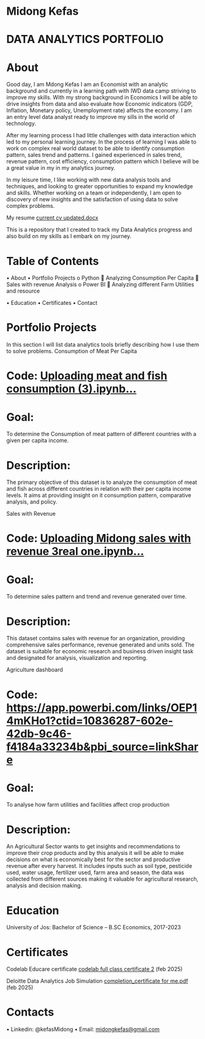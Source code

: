 # Midong Kefas
# DATA ANALYTICS PORTFOLIO
# About
Good day, I am Mdong Kefas I am an Economist with an analytic background and currently in a learning path with IWD data camp striving to improve my skills. With my strong background in Economics I will be able to drive insights from data and also evaluate how Economic indicators (GDP, Inflation, Monetary policy, Unemployment rate) affects the economy. I am an entry level data analyst ready to improve my sills in the world of technology.

After my learning process I had little challenges with data interaction which led to my personal learning journey. In the process of learning I was able to work on complex real world dataset to be able to identify consumption pattern, sales trend and patterns. I gained experienced in sales trend, revenue pattern, cost efficiency, consumption pattern which I believe will be a great value in my in my analytics journey.

In my leisure time, I like working with new data analysis tools and techniques, and looking to greater opportunities to expand my knowledge and skills. Whether working on a team or independently, I am open to discovery of new insights and the satisfaction of using data to solve complex problems.

My resume [current cv updated.docx](https://github.com/user-attachments/files/19249881/current.cv.updated.docx)

This is a repository that I created to track my Data Analytics progress and also build on my skills as I embark on my journey.

# Table of Contents
•	About
•	Portfolio Projects
o	Python
	Analyzing Consumption Per Capita
	Sales with revenue Analysis
o	Power BI
	Analyzing different Farm Utilities and resource

•	Education
•	Certificates
•	Contact

# Portfolio Projects
In this section I will list data analytics tools briefly describing how I use them to solve problems.
Consumption of Meat Per Capita
# Code: [Uploading meat and fish consumption (3).ipynb…]()

# Goal: 
To determine the Consumption of meat pattern of different countries with a given per capita income.
# Description: 
The primary objective of this dataset is to analyze the consumption of meat and fish across different countries in relation with their per capita income levels. It aims at providing insight on it consumption pattern, comparative analysis, and policy.

Sales with Revenue
# Code: [Uploading Midong sales with revenue 3real one.ipynb…]()
# Goal: 
To determine sales pattern and trend and revenue generated over time.
# Description:
This dataset contains sales with revenue for an organization, providing comprehensive sales performance, revenue generated and units sold. The dataset is suitable for economic research and business driven insight task and designated for analysis, visualization and reporting. 

Agriculture dashboard
# Code:  https://app.powerbi.com/links/OEP14mKHo1?ctid=10836287-602e-42db-9c46-f4184a33234b&pbi_source=linkShare
# Goal:
To analyse how farm utilities and facilities affect crop production
# Description:
An Agricultural Sector wants to get insights and recommendations to improve their crop products and by this analysis it will be able to make decisions on what is economically best for the sector and productive revenue after every harvest. It includes inputs such as soil type, pesticide used, water usage, fertilizer used, farm area and season, the data was collected from different sources making it valuable for agricultural research, analysis and decision making.

# Education
University of Jos: Bachelor of Science – B.SC Economics, 2017-2023

# Certificates
Codelab Educare certificate [codelab full class certificate 2](https://github.com/user-attachments/assets/112b9f87-a0f9-4b3e-9e07-0f190b695378)  (feb 2025)

Deloitte Data Analytics Job Simulation [completion_certificate for me.pdf](https://github.com/user-attachments/files/19251340/completion_certificate.for.me.pdf) (feb 2025)

# Contacts
•	 Linkedin: @kefasMidong
•	Email: midongkefas@gmail.com






